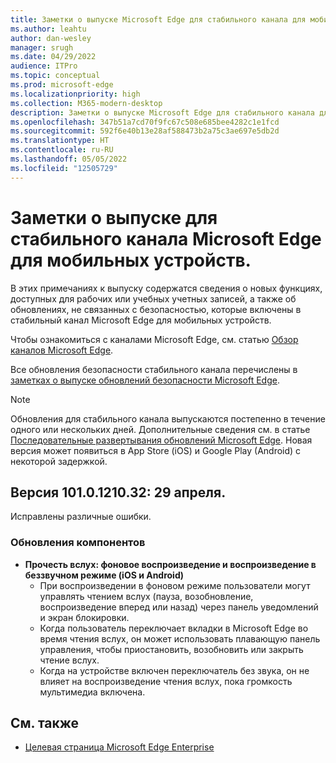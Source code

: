 ```yaml
---
title: Заметки о выпуске Microsoft Edge для стабильного канала для мобильных устройств.
ms.author: leahtu
author: dan-wesley
manager: srugh
ms.date: 04/29/2022
audience: ITPro
ms.topic: conceptual
ms.prod: microsoft-edge
ms.localizationpriority: high
ms.collection: M365-modern-desktop
description: Заметки о выпуске Microsoft Edge для стабильного канала для мобильных устройств.
ms.openlocfilehash: 347b51a7cd70f9fc67c508e685bee4282c1e1fcd
ms.sourcegitcommit: 592f6e40b13e28af588473b2a75c3ae697e5db2d
ms.translationtype: HT
ms.contentlocale: ru-RU
ms.lasthandoff: 05/05/2022
ms.locfileid: "12505729"
---
```

# <a name="release-notes-for-microsoft-edge-mobile-stable-channel"></a>Заметки о выпуске для стабильного канала Microsoft Edge для мобильных устройств.

В этих примечаниях к выпуску содержатся сведения о новых функциях, доступных для рабочих или учебных учетных записей, а также об обновлениях, не связанных с безопасностью, которые включены в стабильный канал Microsoft Edge для мобильных устройств.

Чтобы ознакомиться с каналами Microsoft Edge, см. статью [Обзор каналов Microsoft Edge](./microsoft-edge-channels.md).

Все обновления безопасности стабильного канала перечислены в [заметках о выпуске обновлений безопасности Microsoft Edge](./microsoft-edge-relnotes-security.md).

> [!NOTE]
> Обновления для стабильного канала выпускаются постепенно в течение одного или нескольких дней. Дополнительные сведения см. в статье [Последовательные развертывания обновлений Microsoft Edge](./microsoft-edge-update-progressive-rollout.md). Новая версия может появиться в App Store (iOS) и Google Play (Android) с некоторой задержкой.

## <a name="version-1010121032-april-29"></a>Версия 101.0.1210.32: 29 апреля.

Исправлены различные ошибки.

### <a name="feature-updates"></a>Обновления компонентов

- **Прочесть вслух: фоновое воспроизведение и воспроизведение в беззвучном режиме (iOS и Android)**
  - При воспроизведении в фоновом режиме пользователи могут управлять чтением вслух (пауза, возобновление, воспроизведение вперед или назад) через панель уведомлений и экран блокировки.
  - Когда пользователь переключает вкладки в Microsoft Edge во время чтения вслух, он может использовать плавающую панель управления, чтобы приостановить, возобновить или закрыть чтение вслух.
  - Когда на устройстве включен переключатель без звука, он не влияет на воспроизведение чтения вслух, пока громкость мультимедиа включена.
  
## <a name="see-also"></a>См. также

- [Целевая страница Microsoft Edge Enterprise](https://aka.ms/EdgeEnterprise)
